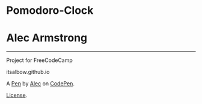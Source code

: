 # Pomodoro-Clock
# Alec Armstrong

--------------
Project for FreeCodeCamp

itsalbow.github.io

A [Pen](http://codepen.io/itsalbow/pen/MKjwxe) by [Alec](http://codepen.io/itsalbow) on [CodePen](http://codepen.io/).

[License](http://codepen.io/itsalbow/pen/MKjwxe/license).